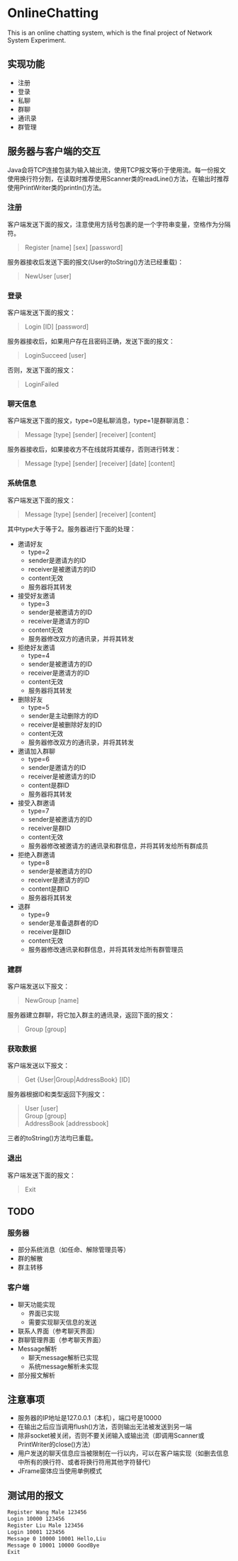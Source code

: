 # OnlineChatting
This is an online chatting system, which is the final project of Network System Experiment.
## 实现功能
+ 注册
+ 登录
+ 私聊
+ 群聊
+ 通讯录
+ 群管理
## 服务器与客户端的交互
Java会将TCP连接包装为输入输出流，使用TCP报文等价于使用流。每一份报文使用换行符分割，在读取时推荐使用Scanner类的readLine()方法，在输出时推荐使用PrintWriter类的println()方法。

### 注册
客户端发送下面的报文，注意使用方括号包裹的是一个字符串变量，空格作为分隔符。
> Register [name] [sex] [password]  

服务器接收后发送下面的报文(User的toString()方法已经重载)：
> NewUser [user]

### 登录
客户端发送下面的报文：
> Login [ID] [password]

服务器接收后，如果用户存在且密码正确，发送下面的报文：
> LoginSucceed [user]

否则，发送下面的报文：
> LoginFailed

### 聊天信息
客户端发送下面的报文，type=0是私聊消息，type=1是群聊消息：
> Message [type] [sender] [receiver] [content]

服务器接收后，如果接收方不在线就将其缓存，否则进行转发：
> Message [type] [sender] [receiver] [date] [content]

### 系统信息
客户端发送下面的报文：
> Message [type] [sender] [receiver] [content]

其中type大于等于2。服务器进行下面的处理：
+ 邀请好友
  + type=2
  + sender是邀请方的ID
  + receiver是被邀请方的ID
  + content无效
  + 服务器将其转发
+ 接受好友邀请
  + type=3
  + sender是被邀请方的ID
  + receiver是邀请方的ID
  + content无效
  + 服务器修改双方的通讯录，并将其转发
+ 拒绝好友邀请
  + type=4
  + sender是被邀请方的ID
  + receiver是邀请方的ID
  + content无效
  + 服务器将其转发 
+ 删除好友
  + type=5
  + sender是主动删除方的ID
  + receiver是被删除好友的ID
  + content无效
  + 服务器修改双方的通讯录，并将其转发
+ 邀请加入群聊
  + type=6
  + sender是邀请方的ID
  + receiver是被邀请方的ID
  + content是群ID
  + 服务器将其转发
+ 接受入群邀请
  + type=7
  + sender是被邀请方的ID
  + receiver是群ID
  + content无效
  + 服务器修改被邀请方的通讯录和群信息，并将其转发给所有群成员
+ 拒绝入群邀请
  + type=8
  + sender是被邀请方的ID
  + receiver是邀请方的ID
  + content是群ID
  + 服务器将其转发
+ 退群
  + type=9
  + sender是准备退群者的ID
  + receiver是群ID
  + content无效
  + 服务器修改通讯录和群信息，并将其转发给所有群管理员

### 建群
客户端发送以下报文：
> NewGroup [name]

服务器建立群聊，将它加入群主的通讯录，返回下面的报文：
> Group [group]  


### 获取数据
客户端发送以下报文：
> Get {User|Group|AddressBook} [ID]

服务器根据ID和类型返回下列报文：
> User [user]  
> Group [group]  
> AddressBook [addressbook]

三者的toString()方法均已重载。

### 退出
客户端发送下面的报文：
> Exit

## TODO
### 服务器
+ 部分系统消息（如任命、解除管理员等）
+ 群的解散
+ 群主转移
### 客户端
+ 聊天功能实现
  + 界面已实现
  + 需要实现聊天信息的发送
+ 联系人界面（参考聊天界面）
+ 群聊管理界面（参考聊天界面）
+ Message解析
  + 聊天message解析已实现
  + 系统message解析未实现
+ 部分报文解析

## 注意事项
+ 服务器的IP地址是127.0.0.1（本机），端口号是10000
+ 在输出之后应当调用flush()方法，否则输出无法被发送到另一端
+ 除非socket被关闭，否则不要关闭输入或输出流（即调用Scanner或PrintWriter的close()方法）
+ 用户发送的聊天信息应当被限制在一行以内，可以在客户端实现（如删去信息中所有的换行符、或者将换行符用其他字符替代）
+ JFrame窗体应当使用单例模式


## 测试用的报文
```txt
Register Wang Male 123456
Login 10000 123456
Register Liu Male 123456
Login 10001 123456
Message 0 10000 10001 Hello,Liu 
Message 0 10001 10000 GoodBye
Exit
```